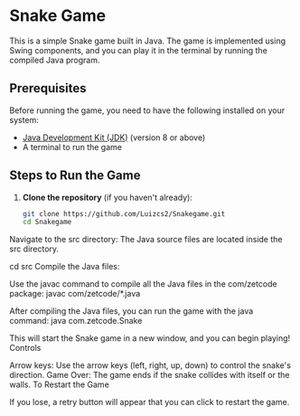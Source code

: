 # Snake Game

This is a simple Snake game built in Java. The game is implemented using Swing components, and you can play it in the terminal by running the compiled Java program.

## Prerequisites

Before running the game, you need to have the following installed on your system:

- [Java Development Kit (JDK)](https://www.oracle.com/java/technologies/javase-jdk11-downloads.html) (version 8 or above)
- A terminal to run the game

## Steps to Run the Game

1. **Clone the repository** (if you haven't already):

   ```bash
   git clone https://github.com/Luizcs2/Snakegame.git
   cd Snakegame
Navigate to the src directory:
The Java source files are located inside the src directory.

cd src
Compile the Java files:

Use the javac command to compile all the Java files in the com/zetcode package:
javac com/zetcode/*.java


After compiling the Java files, you can run the game with the java command:
java com.zetcode.Snake

This will start the Snake game in a new window, and you can begin playing!
Controls

Arrow keys: Use the arrow keys (left, right, up, down) to control the snake's direction.
Game Over: The game ends if the snake collides with itself or the walls.
To Restart the Game

If you lose, a retry button will appear that you can click to restart the game.
